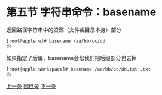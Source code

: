 # 第五节 字符串命令：basename

返回路径字符串中的资源（文件或目录本身）部分

```shell
[root@apple w]# basename /aa/bb/cc/dd
dd
```

如果指定了后缀，basename会帮我们把后缀部分也去掉

```shell
[root@apple workspace]# basename /aa/bb/cc/dd.txt .txt
dd
```

[上一条](verse05-01-regular-expression.html) [回目录](verse05-00-index.html) [下一条](verse05-03-dirname.html)